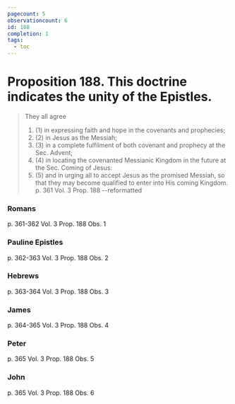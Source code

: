 ```yaml
---
pagecount: 5
observationcount: 6
id: 188
completion: 1
tags:
  - toc
---
```

# Proposition 188. This doctrine indicates the unity of the Epistles.
>They all agree 
>1. (1) in expressing faith and hope in the covenants and prophecies; 
>2. (2) in Jesus as the Messiah; 
>3. (3) in a complete fulfilment of both covenant and prophecy at the Sec. Advent; 
>4. (4) in locating the covenanted Messianic Kingdom in the future at the Sec. Coming of Jesus:
>5. (5) and in urging all to accept Jesus as the promised Messiah, so that they may become qualified to enter into His coming Kingdom.
>p. 361 Vol. 3 Prop. 188 --reformatted

### Romans
p. 361-362 Vol. 3 Prop. 188 Obs. 1
### Pauline Epistles
p. 362-363 Vol. 3 Prop. 188 Obs. 2
### Hebrews
p. 363-364 Vol. 3 Prop. 188 Obs. 3
### James
p. 364-365 Vol. 3 Prop. 188 Obs. 4
### Peter
p. 365 Vol. 3 Prop. 188 Obs. 5
### John
p. 365 Vol. 3 Prop. 188 Obs. 6
